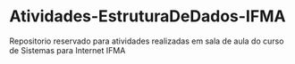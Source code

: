 # Atividades-EstruturaDeDados-IFMA
 Repositorio reservado para atividades realizadas em sala de aula do curso de Sistemas para Internet IFMA
